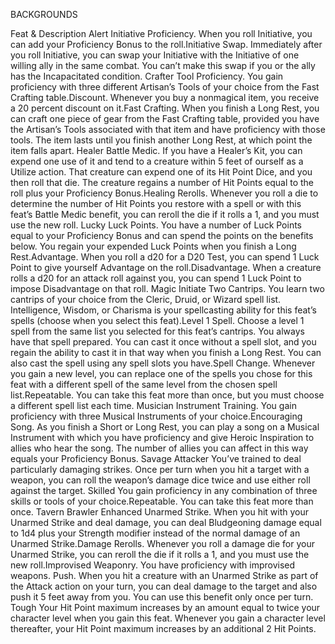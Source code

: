 BACKGROUNDS

Feat & Description
Alert	Initiative Proficiency. When you roll Initiative, you can add your Proficiency Bonus to the roll.Initiative Swap. Immediately after you roll Initiative, you can swap your Initiative with the Initiative of one willing ally in the same combat. You can’t make this swap if you or the ally has the Incapacitated condition.
Crafter	Tool Proficiency. You gain proficiency with three different Artisan’s Tools of your choice from the Fast Crafting table.Discount. Whenever you buy a nonmagical item, you receive a 20 percent discount on it.Fast Crafting. When you finish a Long Rest, you can craft one piece of gear from the Fast Crafting table, provided you have the Artisan’s Tools associated with that item and have proficiency with those tools. The item lasts until you finish another Long Rest, at which point the item falls apart.
Healer	Battle Medic. If you have a Healer’s Kit, you can expend one use of it and tend to a creature within 5 feet of ourself as a Utilize action. That creature can expend one of its Hit Point Dice, and you then roll that die. The creature regains a number of Hit Points equal to the roll plus your Proficiency Bonus.Healing Rerolls. Whenever you roll a die to determine the number of Hit Points you restore with a spell or with this feat’s Battle Medic benefit, you can reroll the die if it rolls a 1, and you must use the new roll.
Lucky	Luck Points. You have a number of Luck Points equal to your Proficiency Bonus and can spend the points on the benefits below. You regain your expended Luck Points when you finish a Long Rest.Advantage. When you roll a d20 for a D20 Test, you can spend 1 Luck Point to give yourself Advantage on the roll.Disadvantage. When a creature rolls a d20 for an attack roll against you, you can spend 1 Luck Point to impose Disadvantage on that roll.
Magic Initiate	Two Cantrips. You learn two cantrips of your choice from the Cleric, Druid, or Wizard spell list. Intelligence, Wisdom, or Charisma is your spellcasting ability for this feat’s spells (choose when you select this feat).Level 1 Spell. Choose a level 1 spell from the same list you selected for this feat’s cantrips. You always have that spell prepared. You can cast it once without a spell slot, and you regain the ability to cast it in that way when you finish a Long Rest. You can also cast the spell using any spell slots you have.Spell Change. Whenever you gain a new level, you can replace one of the spells you chose for this feat with a different spell of the same level from the chosen spell list.Repeatable. You can take this feat more than once, but you must choose a different spell list each time.
Musician	Instrument Training. You gain proficiency with three Musical Instruments of your choice.Encouraging Song. As you finish a Short or Long Rest, you can play a song on a Musical Instrument with which you have proficiency and give Heroic Inspiration to allies who hear the song. The number of allies you can affect in this way equals your Proficiency Bonus.
Savage Attacker	You’ve trained to deal particularly damaging strikes. Once per turn when you hit a target with a weapon, you can roll the weapon’s damage dice twice and use either roll against the target.
Skilled	You gain proficiency in any combination of three skills or tools of your choice.Repeatable. You can take this feat more than once.
Tavern Brawler	Enhanced Unarmed Strike. When you hit with your Unarmed Strike and deal damage, you can deal Bludgeoning damage equal to 1d4 plus your Strength modifier instead of the normal damage of an Unarmed Strike.Damage Rerolls. Whenever you roll a damage die for your Unarmed Strike, you can reroll the die if it rolls a 1, and you must use the new roll.Improvised Weaponry. You have proficiency with improvised weapons. Push. When you hit a creature with an Unarmed Strike as part of the Attack action on your turn, you can deal damage to the target and also push it 5 feet away from you. You can use this benefit only once per turn.
Tough	Your Hit Point maximum increases by an amount equal to twice your character level when you gain this feat. Whenever you gain a character level thereafter, your Hit Point maximum increases by an additional 2 Hit Points.